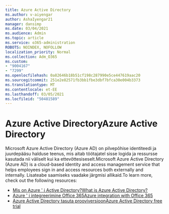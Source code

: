 ```yaml
---
title: Azure Active Directory
ms.author: v-aiyengar
author: AshaIyengar21
manager: dansimp
ms.date: 03/04/2021
ms.audience: Admin
ms.topic: article
ms.service: o365-administration
ROBOTS: NOINDEX, NOFOLLOW
localization_priority: Normal
ms.collection: Adm_O365
ms.custom:
- "9004167"
- "7299"
ms.openlocfilehash: 0a82646b18b51cf198c287990e5ce447619aac20
ms.sourcegitcommit: 251e2e82571fb3bb1fbe3dbf7bfca30e004b3373
ms.translationtype: MT
ms.contentlocale: et-EE
ms.lasthandoff: 03/05/2021
ms.locfileid: "50481589"
---
```

# <a name="azure-active-directory"></a><span data-ttu-id="913a1-102">Azure Active Directory</span><span class="sxs-lookup"><span data-stu-id="913a1-102">Azure Active Directory</span></span>

<span data-ttu-id="913a1-103">Microsoft Azure Active Directory (Azure AD) on pilvepõhise identiteedi ja juurdepääsu halduse teenus, mis aitab töötajatel sisse logida ja ressursse kasutada nii väliselt kui ka ettevõttesiseselt.</span><span class="sxs-lookup"><span data-stu-id="913a1-103">Microsoft Azure Active Directory (Azure AD) is a cloud-based identity and access management service that helps employees sign in and access resources both externally and internally.</span></span> <span data-ttu-id="913a1-104">Lisateabe saamiseks vaadake järgmisi allikaid.</span><span class="sxs-lookup"><span data-stu-id="913a1-104">To learn more, check out the following resources:</span></span>

- [<span data-ttu-id="913a1-105">Mis on Azure ' i Active Directory?</span><span class="sxs-lookup"><span data-stu-id="913a1-105">What is Azure Active Directory?</span></span>](https://go.microsoft.com/fwlink/?linkid=2081145)
- [<span data-ttu-id="913a1-106">Azure ' i integreerimine Office 365</span><span class="sxs-lookup"><span data-stu-id="913a1-106">Azure integration with Office 365</span></span>](https://go.microsoft.com/fwlink/?linkid=2081218)
- [<span data-ttu-id="913a1-107">Azure Active Directory tasuta prooviversioon</span><span class="sxs-lookup"><span data-stu-id="913a1-107">Azure Active Directory free trial</span></span>](https://go.microsoft.com/fwlink/?linkid=2081144)
